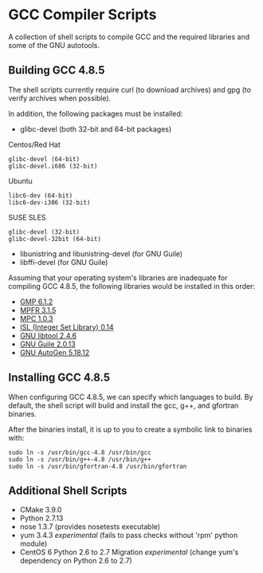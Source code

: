 # GCC Compiler Scripts

A collection of shell scripts to compile GCC and the required libraries and some of the GNU autotools.

Building GCC 4.8.5
------------------

The shell scripts currently require curl (to download archives) and gpg (to verify archives when possible).

In addition, the following packages must be installed:

* glibc-devel (both 32-bit and 64-bit packages)

Centos/Red Hat

~~~~
glibc-devel (64-bit)
glibc-devel.i686 (32-bit)
~~~~

Ubuntu

~~~~
libc6-dev (64-bit)
libc6-dev-i386 (32-bit)
~~~~

SUSE SLES

~~~~
glibc-devel (32-bit)
glibc-devel-32bit (64-bit)
~~~~

* libunistring and libunistring-devel (for GNU Guile)
* libffi-devel (for GNU Guile)

Assuming that your operating system's libraries are inadequate for compiling GCC 4.8.5, the following libraries would be installed in this order:

* [GMP 6.1.2](https://gmplib.org/)
* [MPFR 3.1.5](http://www.mpfr.org/)
* [MPC 1.0.3](http://www.multiprecision.org/index.php?prog=mpc)
* [ISL (Integer Set Library) 0.14](http://isl.gforge.inria.fr/)
* [GNU libtool 2.4.6](https://www.gnu.org/software/libtool/)
* [GNU Guile 2.0.13](https://www.gnu.org/software/guile/)
* [GNU AutoGen 5.18.12](https://www.gnu.org/software/autogen/)

Installing GCC 4.8.5
--------------------

When configuring GCC 4.8.5, we can specify which languages to build. By default, the shell script will build and install the gcc, g++, and gfortran binaries.

After the binaries install, it is up to you to create a symbolic link to binaries with:

~~~~
sudo ln -s /usr/bin/gcc-4.8 /usr/bin/gcc
sudo ln -s /usr/bin/g++-4.8 /usr/bin/g++
sudo ln -s /usr/bin/gfortran-4.8 /usr/bin/gfortran
~~~~

Additional Shell Scripts
------------------------

* CMake 3.9.0
* Python 2.7.13
* nose 1.3.7 (provides nosetests executable)
* yum 3.4.3 *experimental* (fails to pass checks without 'rpm' python module)
* CentOS 6 Python 2.6 to 2.7 Migration *experimental* (change yum's dependency on Python 2.6 to 2.7)

